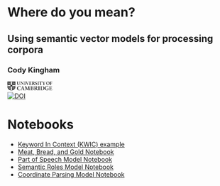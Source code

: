 # Where do you mean? 
## Using semantic vector models for processing corpora
### Cody Kingham
<a href="https://www.ames.cam.ac.uk/people/mr-cody-kingham" target="_blank"><img src="images/frontmatter/CambridgeU_BW.png" width=20% height=20%></a><br>
[![DOI](https://zenodo.org/badge/239746655.svg)](https://zenodo.org/badge/latestdoi/239746655)

# Notebooks

* [Keyword In Context (KWIC) example](kwic_example/)
* [Meat, Bread, and Gold Notebook](https://nbviewer.jupyter.org/github/codykingham/where_do_you_mean/blob/master/meat_bread_gold/meat_bread_gold.ipynb)
* [Part of Speech Model Notebook](https://nbviewer.jupyter.org/github/codykingham/where_do_you_mean/blob/master/parts_of_speech/experiment.ipynb)
* [Semantic Roles Model Notebook](https://nbviewer.jupyter.org/github/codykingham/noun_semantics_SBL18/blob/master/analysis/noun_semantics.ipynb)
* [Coordinate Parsing Model Notebook](https://nbviewer.jupyter.org/github/CambridgeSemiticsLab/BH_time_collocations/blob/master/data/semvectors/semantic_vectors.ipynb)
